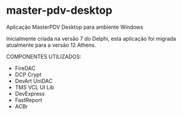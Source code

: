 # master-pdv-desktop

Aplicação MasterPDV Desktop para ambiente Windows

Inicialmente criada na versão 7 do Delphi, esta aplicação foi migrada atualmente para a versão 12 Athens.

COMPONENTES UTILIZADOS:

- FireDAC
- DCP Crypt
- DevArt UniDAC
- TMS VCL UI Lib
- DevExpress
- FastReport
- ACBr

